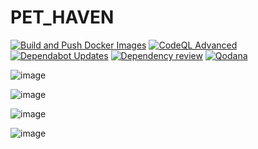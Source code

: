 # PET_HAVEN
[![Build and Push Docker Images](https://github.com/nongtiensonpro/PET_HAVEN/actions/workflows/docker-image.yml/badge.svg)](https://github.com/nongtiensonpro/PET_HAVEN/actions/workflows/docker-image.yml)
[![CodeQL Advanced](https://github.com/nongtiensonpro/PET_HAVEN/actions/workflows/codeql.yml/badge.svg)](https://github.com/nongtiensonpro/PET_HAVEN/actions/workflows/codeql.yml)
[![Dependabot Updates](https://github.com/nongtiensonpro/PET_HAVEN/actions/workflows/dependabot/dependabot-updates/badge.svg)](https://github.com/nongtiensonpro/PET_HAVEN/actions/workflows/dependabot/dependabot-updates)
[![Dependency review](https://github.com/nongtiensonpro/PET_HAVEN/actions/workflows/dependency-review.yml/badge.svg)](https://github.com/nongtiensonpro/PET_HAVEN/actions/workflows/dependency-review.yml)
[![Qodana](https://github.com/nongtiensonpro/PET_HAVEN/actions/workflows/qodana_code_quality.yml/badge.svg)](https://github.com/nongtiensonpro/PET_HAVEN/actions/workflows/qodana_code_quality.yml)

![image](https://github.com/user-attachments/assets/ca8670f7-fe8f-4da9-bc76-0fde6f61546d)

![image](https://github.com/user-attachments/assets/79375c77-805e-4532-9ae6-a75ebcbfa40b)


![image](https://github.com/user-attachments/assets/b6b71473-f1bd-47cf-bf2f-ffc31d66bacd)


![image](https://github.com/user-attachments/assets/18b89dc2-ddd5-440e-b399-ae34d5b63dfb)
